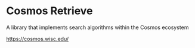 # Cosmos Retrieve

A library that implements search algorithms within the Cosmos ecosystem

https://cosmos.wisc.edu/

